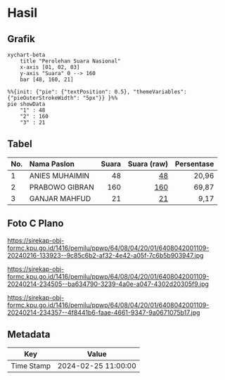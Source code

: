 # Hasil

## Grafik

```mermaid
xychart-beta
    title "Perolehan Suara Nasional"
    x-axis [01, 02, 03]
    y-axis "Suara" 0 --> 160
    bar [48, 160, 21]
```

```mermaid
%%{init: {"pie": {"textPosition": 0.5}, "themeVariables": {"pieOuterStrokeWidth": "5px"}} }%%
pie showData
    "1" : 48
    "2" : 160
    "3" : 21
```

## Tabel

| No. | Nama Paslon    | Suara | Suara (raw) | Persentase |
|:--- |:-------------- | -----:| -----------:| ----------:|
| 1   | ANIES MUHAIMIN | 48    | [48][p-1]   | 20,96      |
| 2   | PRABOWO GIBRAN | 160   | [160][p-2]  | 69,87      |
| 3   | GANJAR MAHFUD  | 21    | [21][p-3]   | 9,17       |


[p-1]: https://github.com/gigit-pemilu/pemilu-2024/blob/main/pilpres/hitung-suara/sub/64-kalimantan-timur/sub/08-kutai-timur/sub/04-sangatta-utara/sub/2001-sangatta-utara/sub/109-tps/sub/paslon-1.txt
[p-2]: https://github.com/gigit-pemilu/pemilu-2024/blob/main/pilpres/hitung-suara/sub/64-kalimantan-timur/sub/08-kutai-timur/sub/04-sangatta-utara/sub/2001-sangatta-utara/sub/109-tps/sub/paslon-2.txt
[p-3]: https://github.com/gigit-pemilu/pemilu-2024/blob/main/pilpres/hitung-suara/sub/64-kalimantan-timur/sub/08-kutai-timur/sub/04-sangatta-utara/sub/2001-sangatta-utara/sub/109-tps/sub/paslon-3.txt

## Foto C Plano

https://sirekap-obj-formc.kpu.go.id/1416/pemilu/ppwp/64/08/04/20/01/6408042001109-20240216-133923--9c85c6b2-af32-4e42-a05f-7c6b5b903947.jpg

https://sirekap-obj-formc.kpu.go.id/1416/pemilu/ppwp/64/08/04/20/01/6408042001109-20240214-234505--ba634790-3239-4a0e-a047-4302d20305f9.jpg

https://sirekap-obj-formc.kpu.go.id/1416/pemilu/ppwp/64/08/04/20/01/6408042001109-20240214-234357--4f8441b6-faae-4661-9347-9a0671075b17.jpg


## Metadata

| Key        | Value               |
| ---------- | ------------------- |
| Time Stamp | 2024-02-25 11:00:00 |



